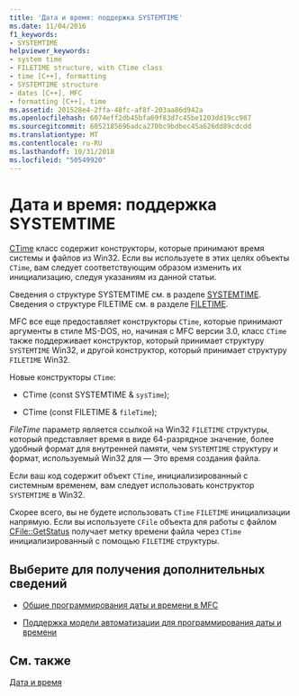 ```yaml
---
title: 'Дата и время: поддержка SYSTEMTIME'
ms.date: 11/04/2016
f1_keywords:
- SYSTEMTIME
helpviewer_keywords:
- system time
- FILETIME structure, with CTime class
- time [C++], formatting
- SYSTEMTIME structure
- dates [C++], MFC
- formatting [C++], time
ms.assetid: 201528e4-2ffa-48fc-af8f-203aa86d942a
ms.openlocfilehash: 6074eff2db45bfa69f83d7c45be1203dd19cc987
ms.sourcegitcommit: 6052185696adca270bc9bdbec45a626dd89cdcdd
ms.translationtype: MT
ms.contentlocale: ru-RU
ms.lasthandoff: 10/31/2018
ms.locfileid: "50549920"
---
```

# <a name="date-and-time-systemtime-support"></a>Дата и время: поддержка SYSTEMTIME

[CTime](../atl-mfc-shared/reference/ctime-class.md) класс содержит конструкторы, которые принимают время системы и файлов из Win32. Если вы используете в этих целях объекты `CTime`, вам следует соответствующим образом изменить их инициализацию, следуя указаниям из данной статьи.

Сведения о структуре SYSTEMTIME см. в разделе [SYSTEMTIME](../mfc/reference/systemtime-structure.md). Сведения о структуре FILETIME см. в разделе [FILETIME](../mfc/reference/filetime-structure.md).

MFC все еще предоставляет конструкторы `CTime`, которые принимают аргументы в стиле MS-DOS, но, начиная с MFC версии 3.0, класс `CTime` также поддерживает конструктор, который принимает структуру `SYSTEMTIME` Win32, и другой конструктор, который принимает структуру `FILETIME` Win32.

Новые конструкторы `CTime`:

- CTime (const SYSTEMTIME & `sysTime`);

- CTime (const FILETIME & `fileTime`);

*FileTime* параметр является ссылкой на Win32 `FILETIME` структуры, который представляет время в виде 64-разрядное значение, более удобный формат для внутренней памяти, чем `SYSTEMTIME` структуру и формат, используемый Win32 для — Это время создания файла.

Если ваш код содержит объект `CTime`, инициализированный с системным временем, вам следует использовать конструктор `SYSTEMTIME` в Win32.

Скорее всего, вы не будете использовать `CTime` `FILETIME` инициализации напрямую. Если вы используете `CFile` объекта для работы с файлом [CFile::GetStatus](../mfc/reference/cfile-class.md#getstatus) получает метку времени файла через `CTime` инициализированный с помощью `FILETIME` структуры.

## <a name="what-do-you-want-to-know-more-about"></a>Выберите для получения дополнительных сведений

- [Общие программирования даты и времени в MFC](../atl-mfc-shared/date-and-time.md)

- [Поддержка модели автоматизации для программирования даты и времени](../atl-mfc-shared/date-and-time-automation-support.md)

## <a name="see-also"></a>См. также

[Дата и время](../atl-mfc-shared/date-and-time.md)
